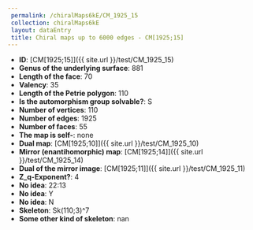 ```yaml
--- 
 permalink: /chiralMaps6kE/CM_1925_15 
 collection: chiralMaps6kE
 layout: dataEntry
 title: Chiral maps up to 6000 edges - CM[1925;15]
---
```


- **ID**: [CM[1925;15]]({{ site.url }}/test/CM_1925_15)
- **Genus of the underlying surface**: 881
- **Length of the face**: 70
- **Valency**: 35
- **Length of the Petrie polygon**: 110
- **Is the automorphism group solvable?**: S
- **Number of vertices**: 110
- **Number of edges**: 1925
- **Number of faces**: 55
- **The map is self-**: none
- **Dual map**: [CM[1925;10]]({{ site.url }}/test/CM_1925_10)
- **Mirror (enantihomorphic) map**: [CM[1925;14]]({{ site.url }}/test/CM_1925_14)
- **Dual of the mirror image**: [CM[1925;11]]({{ site.url }}/test/CM_1925_11)
- **Z_q-Exponent?**: 4
- **No idea**:  22:13
- **No idea**: Y
- **No idea**: N
- **Skeleton**: Sk(110;3)^7
- **Some other kind of skeleton**: nan
